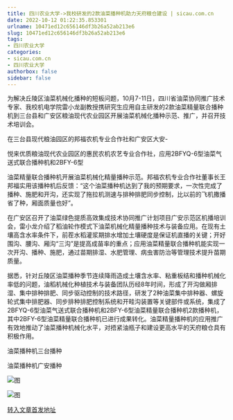 ```yaml
---
title: 四川农业大学->我校研发的2款油菜播种机助力天府粮仓建设 | sicau.com.cn
date: 2022-10-12 01:22:35.853301
urlname: 10471ed12c656146df3b26a52ab213e6
slug: 10471ed12c656146df3b26a52ab213e6
tags: 
- 四川农业大学
categories:
- sicau.com.cn
- 四川农业大学
authorbox: false
sidebar: false
---
```

为解决丘陵区油菜机械化播种的短板问题，10月7-11日，四川省油菜协同推广技术专家、我校机电学院雷小龙副教授携研究生应用自主研发的2款油菜精量联合播种机到三台县和广安区粮油现代农业园区开展油菜机械化播种示范、推广，并召开技术培训会。

在三台县现代粮油园区的邦福农机专业合作社和广安区大安-

悦来优质粮油现代农业园区的惠民农机农艺专业合作社，应用2BFYQ-6型油菜气送式联合播种机和2BFY-6型
<!--more-->
油菜精量联合播种机开展油菜机械化精量播种示范。邦福农机专业合作社董事长王邦福实用该播种机后反馈：“这个油菜播种机达到了我的预期要求，一次性完成了播种、施肥和开沟，还实现了拖拉机测速与排种排肥同步控制，比以前的飞机撒播省了种，厢面质量也好”。

在广安区召开了油菜绿色提质高效集成技术协同推广计划项目广安示范区机播培训会，雷小龙介绍了稻油轮作模式下油菜机械化精量播种技术与装备应用。在现有土壤高含水率条件下，前茬水稻灌浆期排水增加土壤硬度是保证机直播的关键；开好围沟、腰沟、厢沟“三沟”是提高成苗率的重点；应用油菜精量联合播种机能实现一次开沟、播种、施肥，通过苗期排湿、水肥管理、病虫害防治等管理技术提升苗期质量。

据悉，针对丘陵区油菜播种季节连续降雨造成土壤含水率、粘重板结和播种机械化率低的问题，油稻机械化种植技术与装备团队历经8年时间，形成了开沟做厢排湿、集中排种排肥、同步驱动控制的技术路径，研发了2种油菜集中排种器、螺旋轮式集中排肥器、同步排种排肥控制系统和开畦沟装置等关键部件或系统，集成了2BFYQ-6型油菜气送式联合播种机和2BFY-6型油菜精量联合播种机2款播种机，其中2BFY-6型油菜精量联合播种机已进行成果转化。油菜精量播种机的应用推广有效地推动了油菜播种机械化水平，对捂紧油瓶子和建设更高水平的天府粮仓具有积极作用。

油菜播种机三台播种

油菜播种机广安播种

![图](https://news.sicau.edu.cn/__local/2/AB/16/06088304E94B67508B525CAFBEE_30517619_78865.jpg)

![图](https://news.sicau.edu.cn/__local/A/D0/1D/709AB17061F1816B9A0F3888435_24150D18_717EB.jpg)

[转入文章首发地址](https://news.sicau.edu.cn/info/1078/69765.htm)